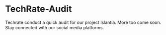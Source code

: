 # TechRate-Audit
Techrate conduct a quick audit for our project Islantia. More too come soon. Stay connected with our social media platforms.
